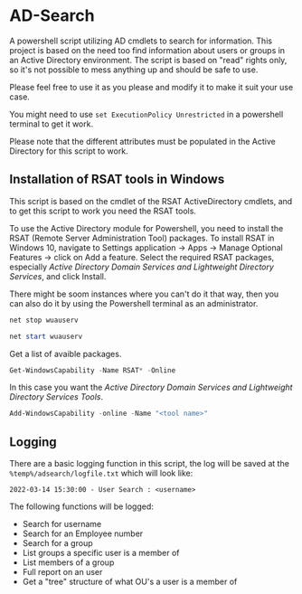 # AD-Search
A powershell script utilizing AD cmdlets to search for information. This project is based on the need too find information about users or groups in an Active Directory environment. The script is based on "read" rights only, so it's not possible to mess anything up and should be safe to use.

Please feel free to use it as you please and modify it to make it suit your use case.

You might need to use `set ExecutionPolicy Unrestricted` in a powershell terminal to get it work.

Please note that the different attributes must be populated in the Active Directory for this script to work.

## Installation of RSAT tools in Windows

This script is based on the cmdlet of the RSAT ActiveDirectory cmdlets, and to get this script to work you need the RSAT tools.

To use the Active Directory module for Powershell, you need to install the RSAT (Remote Server Administration Tool) packages. To install RSAT in Windows 10, navigate to Settings application -> Apps -> Manage Optional Features -> click on Add a feature. Select the required RSAT packages, especially *Active Directory Domain Services and Lightweight Directory Services*, and click Install.

There might be soom instances where you can't do it that way, then you can also do it by using the Powershell terminal as an administrator.

```powershell
net stop wuauserv
```

```powershell
net start wuauserv
```
Get a list of avaible packages.
```powershell
Get-WindowsCapability -Name RSAT* -Online
```
In this case you want the *Active Directory Domain Services and Lightweight Directory Services Tools*.
```powershell
Add-WindowsCapability -online -Name "<tool name>"
```

## Logging
There are a basic logging function in this script, the log will be saved at the `%temp%/adsearch/logfile.txt` which will look like:
```
2022-03-14 15:30:00 - User Search : <username>
```
The following functions will be logged:

- Search for username
- Search for an Employee number
- Search for a group
- List groups a specific user is a member of
- List members of a group
- Full report on an user
- Get a "tree" structure of what OU's a user is a member of